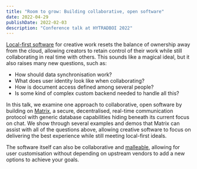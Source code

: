 ```yaml
---
title: "Room to grow: Building collaborative, open software"
date: 2022-04-29
publishDate: 2022-02-03
description: "Conference talk at HYTRADBOI 2022"
---
```


[Local-first software](https://www.inkandswitch.com/local-first/) for creative
work resets the balance of ownership away from the cloud, allowing creators to
retain control of their work while still collaborating in real time with others.
This sounds like a magical ideal, but it also raises many new questions, such
as:

* How should data synchronisation work?
* What does user identity look like when collaborating?
* How is document access defined among several people?
* Is some kind of complex custom backend needed to handle all this?

In this talk, we examine one approach to collaborative, open software by
building on [Matrix](https://matrix.org/), a secure, decentralised, real-time
communication protocol with generic database capabilities hiding beneath its
current focus on chat. We show through several examples and demos that Matrix
can assist with all of the questions above, allowing creative software to focus
on delivering the best experience while still meeting local-first ideals.

The software itself can also be collaborative and
[malleable](https://malleable.systems/), allowing for user customisation without
depending on upstream vendors to add a new options to achieve your goals.
